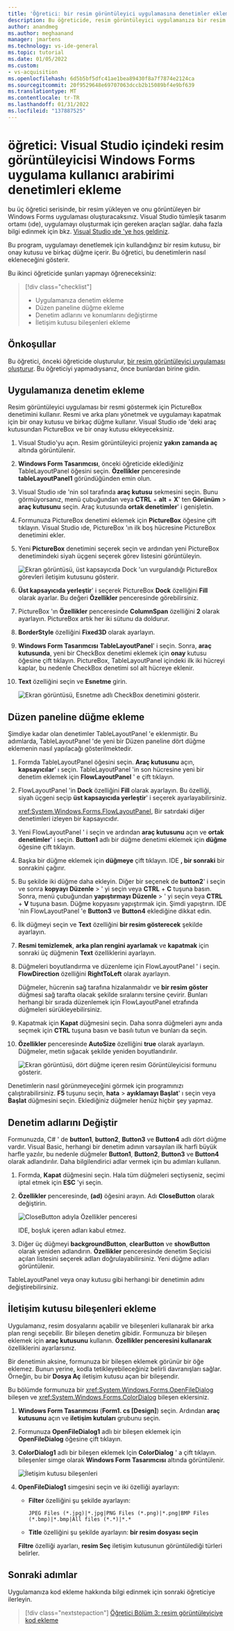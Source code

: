 ```yaml
---
title: 'Öğretici: bir resim görüntüleyici uygulamasına denetimler ekleme.'
description: Bu öğreticide, resim görüntüleyici uygulamanıza bir resim kutusu, onay kutusu ve düğme eklersiniz.
author: anandmeg
ms.author: meghaanand
manager: jmartens
ms.technology: vs-ide-general
ms.topic: tutorial
ms.date: 01/05/2022
ms.custom:
- vs-acquisition
ms.openlocfilehash: 6d5b5bf5dfc41ae1bea89430f8a7f7874e2124ca
ms.sourcegitcommit: 20f9529648e69707063dccb2b15089bf4e9bf639
ms.translationtype: MT
ms.contentlocale: tr-TR
ms.lasthandoff: 01/31/2022
ms.locfileid: "137887525"
---
```

# <a name="tutorial-add-ui-controls-to-the-picture-viewer-windows-forms-app-in-visual-studio"></a>öğretici: Visual Studio içindeki resim görüntüleyicisi Windows Forms uygulama kullanıcı arabirimi denetimleri ekleme

bu üç öğretici serisinde, bir resim yükleyen ve onu görüntüleyen bir Windows Forms uygulaması oluşturacaksınız.
Visual Studio tümleşik tasarım ortamı (ıde), uygulamayı oluşturmak için gereken araçları sağlar.
daha fazla bilgi edinmek için bkz. [Visual Studio ıde 'ye hoş geldiniz](../../get-started/visual-studio-ide.md).

Bu program, uygulamayı denetlemek için kullandığınız bir resim kutusu, bir onay kutusu ve birkaç düğme içerir.
Bu öğretici, bu denetimlerin nasıl ekleneceğini gösterir.

Bu ikinci öğreticide şunları yapmayı öğreneceksiniz:

> [!div class="checklist"]
> - Uygulamanıza denetim ekleme
> - Düzen paneline düğme ekleme
> - Denetim adlarını ve konumlarını değiştirme
> - İletişim kutusu bileşenleri ekleme

## <a name="prerequisites"></a>Önkoşullar

Bu öğretici, önceki öğreticide oluşturulur, [bir resim görüntüleyici uygulaması oluşturur](tutorial-windows-forms-picture-viewer-layout.md).
Bu öğreticiyi yapmadıysanız, önce bunlardan birine gidin.

## <a name="add-controls-to-your-application"></a>Uygulamanıza denetim ekleme
Resim görüntüleyici uygulaması bir resmi göstermek için PictureBox denetimini kullanır.
Resmi ve arka planı yönetmek ve uygulamayı kapatmak için bir onay kutusu ve birkaç düğme kullanır.
Visual Studio ıde 'deki araç kutusundan PictureBox ve bir onay kutusu ekleyeceksiniz.

1. Visual Studio'yu açın. Resim görüntüleyici projeniz **yakın zamanda aç** altında görüntülenir.

1. **Windows Form Tasarımcısı**, önceki öğreticide eklediğiniz TableLayoutPanel öğesini seçin.
   **Özellikler** penceresinde **tableLayoutPanel1** göründüğünden emin olun.

1. Visual Studio ıde 'nin sol tarafında **araç kutusu** sekmesini seçin. Bunu görmüyorsanız, menü çubuğundan veya **CTRL** + **alt** + **X**' ten **Görünüm**  >  **araç kutusunu** seçin.
   Araç kutusunda **ortak denetimler**' i genişletin.

1. Formunuza PictureBox denetimi eklemek için **PictureBox** öğesine çift tıklayın. Visual Studio ıde, PictureBox 'ın ilk boş hücresine PictureBox denetimini ekler.

1. Yeni **PictureBox** denetimini seçerek seçin ve ardından yeni PictureBox denetimindeki siyah üçgeni seçerek görev listesini görüntüleyin.

   ![Ekran görüntüsü, üst kapsayıcıda Dock 'un vurgulandığı PictureBox görevleri iletişim kutusunu gösterir.](../media/tutorial-windows-forms-picture-viewer-controls/picture-box-tasks-dialog.png)

1. **Üst kapsayıcıda yerleştir**' i seçerek PictureBox **Dock** özelliğini **Fill** olarak ayarlar.
   Bu değeri **Özellikler** penceresinde görebilirsiniz.

1. PictureBox 'ın **Özellikler** penceresinde **ColumnSpan** özelliğini **2** olarak ayarlayın.
   PictureBox artık her iki sütunu da doldurur.

1. **BorderStyle** özelliğini **Fixed3D** olarak ayarlayın.

1. **Windows Form Tasarımcısı** **TableLayoutPanel**' i seçin.
   Sonra, **araç kutusunda**, yeni bir CheckBox denetimi eklemek için **onay** kutusu öğesine çift tıklayın.
   PictureBox, TableLayoutPanel içindeki ilk iki hücreyi kaplar, bu nedenle CheckBox denetimi sol alt hücreye eklenir.

1. **Text** özelliğini seçin ve **Esnetme** girin.

    ![Ekran görüntüsü, Esnetme adlı CheckBox denetimini gösterir.](../media/tutorial-windows-forms-picture-viewer-controls/checkbox-named-stretch.png)

## <a name="add-buttons-in-a-layout-panel"></a>Düzen paneline düğme ekleme

Şimdiye kadar olan denetimler TableLayoutPanel 'e eklenmiştir.
Bu adımlarda, TableLayoutPanel 'de yeni bir Düzen paneline dört düğme eklemenin nasıl yapılacağı gösterilmektedir.

1. Formda TableLayoutPanel öğesini seçin.
   **Araç kutusunu** açın, **kapsayıcılar**' ı seçin.
   TableLayoutPanel 'in son hücresine yeni bir denetim eklemek için **FlowLayoutPanel** ' e çift tıklayın.

1. FlowLayoutPanel 'in **Dock** özelliğini **Fill** olarak ayarlayın.
   Bu özelliği, siyah üçgeni seçip **üst kapsayıcıda yerleştir**' i seçerek ayarlayabilirsiniz.

   <xref:System.Windows.Forms.FlowLayoutPanel>, Bir satırdaki diğer denetimleri izleyen bir kapsayıcıdır.

1. Yeni FlowLayoutPanel ' i seçin ve ardından **araç kutusunu** açın ve **ortak denetimler**' i seçin.
   **Button1** adlı bir düğme denetimi eklemek için **düğme** öğesine çift tıklayın.

1. Başka bir düğme eklemek için **düğmeye** çift tıklayın. IDE **, bir sonraki** bir sonrakini çağırır.

1. Bu şekilde iki düğme daha ekleyin.
   Diğer bir seçenek de **button2**' i seçin ve sonra **kopyayı** **Düzenle**  >  ' yi seçin veya **CTRL** + **C** tuşuna basın.
   Sonra, menü çubuğundan **yapıştırmayı** **Düzenle**  >  ' yi seçin veya **CTRL** + **V** tuşuna basın.
   Düğme kopyasını yapıştırmak için. Şimdi yapıştırın. IDE 'nin FlowLayoutPanel 'e **Button3** ve **Button4** eklediğine dikkat edin.

1. İlk düğmeyi seçin ve **Text** özelliğini **bir resim gösterecek** şekilde ayarlayın.

1. **Resmi temizlemek**, **arka plan rengini ayarlamak** ve **kapatmak** için sonraki üç düğmenin **Text** özelliklerini ayarlayın.

1. Düğmeleri boyutlandırma ve düzenleme için FlowLayoutPanel ' i seçin. **FlowDirection** özelliğini **RightToLeft** olarak ayarlayın.

   Düğmeler, hücrenin sağ tarafına hizalanmalıdır ve **bir resim göster** düğmesi sağ tarafta olacak şekilde sıralarını tersine çevirir.
   Bunları herhangi bir sırada düzenlemek için FlowLayoutPanel etrafında düğmeleri sürükleyebilirsiniz.

1. Kapatmak için **Kapat** düğmesini seçin. Daha sonra düğmeleri aynı anda seçmek için **CTRL** tuşuna basın ve basılı tutun ve bunları da seçin.

1. **Özellikler** penceresinde **AutoSize** özelliğini **true** olarak ayarlayın.
   Düğmeler, metin sığacak şekilde yeniden boyutlandırılır.

    ![Ekran görüntüsü, dört düğme içeren resim Görüntüleyicisi formunu gösterir.](../media/tutorial-windows-forms-picture-viewer-controls/buttons-autosize.png)

Denetimlerin nasıl görünmeyeceğini görmek için programınızı çalıştırabilirsiniz. **F5** tuşunu seçin, **hata**  >  **ayıklamayı Başlat**' ı seçin veya **Başlat** düğmesini seçin.
Eklediğiniz düğmeler henüz hiçbir şey yapmaz.

## <a name="change-control-names"></a>Denetim adlarını Değiştir

Formunuzda, C# ' de **button1**, **button2**, **Button3** ve **Button4** adlı dört düğme vardır.
Visual Basic, herhangi bir denetim adının varsayılan ilk harfi büyük harfle yazılır, bu nedenle düğmeler **Button1**, **Button2**, **Button3** ve **Button4** olarak adlandırılır.
Daha bilgilendirici adlar vermek için bu adımları kullanın.

1. Formda, **Kapat** düğmesini seçin.
   Hala tüm düğmeleri seçtiyseniz, seçimi iptal etmek için **ESC** 'yi seçin.

1. **Özellikler** penceresinde, **(ad)** öğesini arayın.
   Adı **CloseButton** olarak değiştirin.

   ![CloseButton adıyla Özellikler penceresi](../media/tutorial-windows-forms-picture-viewer-controls/close-button-name-property.png)

   IDE, boşluk içeren adları kabul etmez.

1. Diğer üç düğmeyi **backgroundButton**, **clearButton** ve **showButton** olarak yeniden adlandırın.
   **Özellikler** penceresinde denetim Seçicisi açılan listesini seçerek adları doğrulayabilirsiniz.
   Yeni düğme adları görüntülenir.

TableLayoutPanel veya onay kutusu gibi herhangi bir denetimin adını değiştirebilirsiniz.

## <a name="add-dialog-components"></a>İletişim kutusu bileşenleri ekleme

Uygulamanız, resim dosyalarını açabilir ve bileşenleri kullanarak bir arka plan rengi seçebilir.
Bir bileşen denetim gibidir.
Formunuza bir bileşen eklemek için **araç kutusunu** kullanın.
**Özellikler penceresini kullanarak** özelliklerini ayarlarsınız.

Bir denetimin aksine, formunuza bir bileşen eklemek görünür bir öğe eklemez.
Bunun yerine, kodla tetikleyebileceğiniz belirli davranışları sağlar.
Örneğin, bu bir **Dosya Aç** iletişim kutusu açan bir bileşendir.

Bu bölümde formunuza bir <xref:System.Windows.Forms.OpenFileDialog> bileşen ve <xref:System.Windows.Forms.ColorDialog> bileşen eklersiniz.

1. **Windows Form Tasarımcısı** (**Form1. cs [Design]**) seçin. Ardından **araç kutusunu** açın ve **iletişim kutuları** grubunu seçin.

1. Formunuza **OpenFileDialog1** adlı bir bileşen eklemek için **OpenFileDialog** öğesine çift tıklayın.

1. **ColorDialog1** adlı bir bileşen eklemek Için **ColorDialog** ' a çift tıklayın.
   bileşenler simge olarak **Windows Form Tasarımcısı** altında görüntülenir.

   ![İletişim kutusu bileşenleri](../media/tutorial-windows-forms-picture-viewer-controls/components-window-forms-designer.png)

1. **OpenFileDialog1** simgesini seçin ve iki özelliği ayarlayın:

   - **Filter** özelliğini şu şekilde ayarlayın:

     ```console
     JPEG Files (*.jpg)|*.jpg|PNG Files (*.png)|*.png|BMP Files (*.bmp)|*.bmp|All files (*.*)|*.*
     ```

   - **Title** özelliğini şu şekilde ayarlayın: **bir resim dosyası seçin**

   **Filtre** özelliği ayarları, **resim Seç** iletişim kutusunun görüntülediği türleri belirler.

## <a name="next-steps"></a>Sonraki adımlar

Uygulamanıza kod ekleme hakkında bilgi edinmek için sonraki öğreticiye ilerleyin.
> [!div class="nextstepaction"]
> [Öğretici Bölüm 3: resim görüntüleyiciye kod ekleme](tutorial-windows-forms-picture-viewer-code.md)
